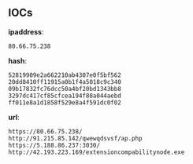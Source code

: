 
## IOCs

__ipaddress__:

```text
80.66.75.238
```
__hash__:

```text
52819909e2a662210ab4307e0f5bf562
20dd8410ff11915a0b1f4a5018c9c340
09b17832fc76dcc50a4bf20bd1343bb8
3297dc417cf85cfcea194f88a044aebd
ff011e8a1d1858f529e8a4f591dc0f02
```
__url__:

```text
https://80.66.75.238/
http://91.215.85.142/qwewqdsvsf/ap.php
https://5.188.86.237:3030/
http://42.193.223.169/extensioncompabilitynode.exe
```